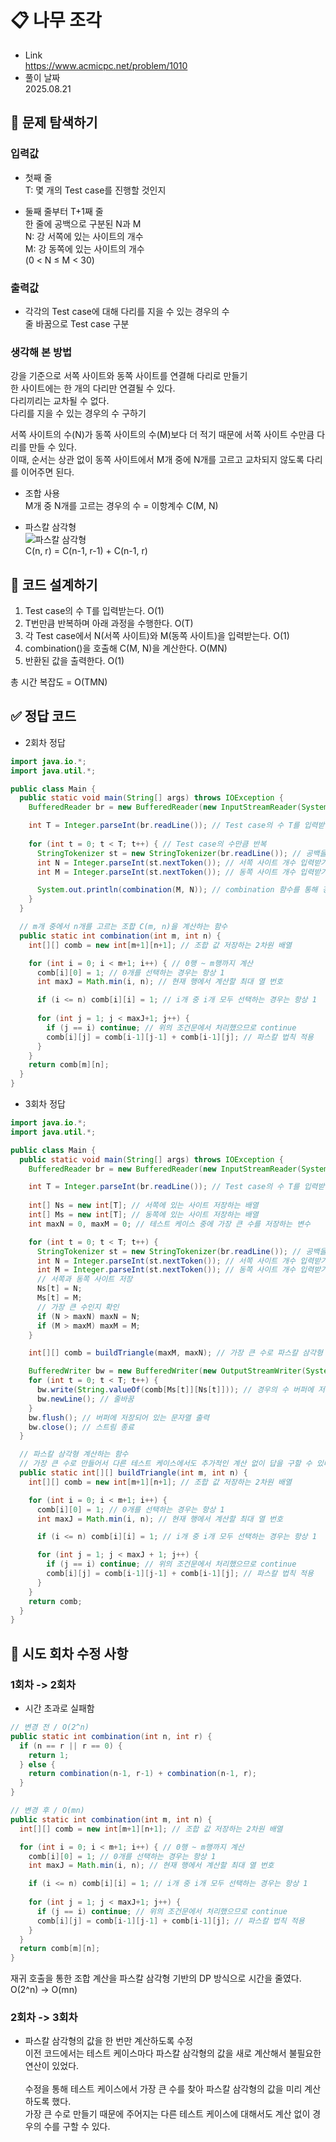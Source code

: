 # 📋 나무 조각
- Link<br>
https://www.acmicpc.net/problem/1010
- 풀이 날짜<br>
2025.08.21

## 🔎 문제 탐색하기

### 입력값
- 첫째 줄<br>
T: 몇 개의 Test case를 진행할 것인지

- 둘째 줄부터 T+1째 줄<br>
한 줄에 공백으로 구분된 N과 M<br>
N: 강 서쪽에 있는 사이트의 개수<br>
M: 강 동쪽에 있는 사이트의 개수<br>
(0 < N ≤ M < 30)

### 출력값
- 각각의 Test case에 대해 다리를 지을 수 있는 경우의 수<br>
줄 바꿈으로 Test case 구분

### 생각해 본 방법
강을 기준으로 서쪽 사이트와 동쪽 사이트를 연결해 다리로 만들기<br>
한 사이트에는 한 개의 다리만 연결될 수 있다.<br>
다리끼리는 교차될 수 없다.<br>
다리를 지을 수 있는 경우의 수 구하기<br>

서쪽 사이트의 수(N)가 동쪽 사이트의 수(M)보다 더 적기 때문에 서쪽 사이트 수만큼 다리를 만들 수 있다.<br>
이때, 순서는 상관 없이 동쪽 사이트에서 M개 중에 N개를 고르고 교차되지 않도록 다리를 이어주면 된다.

- 조합 사용<br>
M개 중 N개를 고르는 경우의 수 = 이항계수 C(M, N)

- 파스칼 삼각형<br>
![파스칼 삼각형](image.png)<br>
C(n, r) = C(n-1, r-1) + C(n-1, r)

## 📝 코드 설계하기

1. Test case의 수 T를 입력받는다. O(1)
2. T번만큼 반복하며 아래 과정을 수행한다. O(T)
3. 각 Test case에서 N(서쪽 사이트)와 M(동쪽 사이트)을 입력받는다. O(1)
4. combination()을 호출해 C(M, N)을 계산한다. O(MN)
5. 반환된 값을 출력한다. O(1)

총 시간 복잡도 = O(TMN)

## ✅ 정답 코드
- 2회차 정답
```java
import java.io.*;
import java.util.*;

public class Main {
  public static void main(String[] args) throws IOException {
    BufferedReader br = new BufferedReader(new InputStreamReader(System.in)); // 한 줄 단위로 입력값 입력 받음

    int T = Integer.parseInt(br.readLine()); // Test case의 수 T를 입력받는다.
    
    for (int t = 0; t < T; t++) { // Test case의 수만큼 반복
      StringTokenizer st = new StringTokenizer(br.readLine()); // 공백을 기준으로 잘라주는 st 생성
      int N = Integer.parseInt(st.nextToken()); // 서쪽 사이트 개수 입력받기
      int M = Integer.parseInt(st.nextToken()); // 동쪽 사이트 개수 입력받기

      System.out.println(combination(M, N)); // combination 함수를 통해 경우의 수 출력
    }
  }

  // m개 중에서 n개를 고르는 조합 C(m, n)을 계산하는 함수
  public static int combination(int m, int n) {
    int[][] comb = new int[m+1][n+1]; // 조합 값 저장하는 2차원 배열

    for (int i = 0; i < m+1; i++) { // 0행 ~ m행까지 계산
      comb[i][0] = 1; // 0개를 선택하는 경우는 항상 1
      int maxJ = Math.min(i, n); // 현재 행에서 계산할 최대 열 번호

      if (i <= n) comb[i][i] = 1; // i개 중 i개 모두 선택하는 경우는 항상 1
      
      for (int j = 1; j < maxJ+1; j++) {
        if (j == i) continue; // 위의 조건문에서 처리했으므로 continue
        comb[i][j] = comb[i-1][j-1] + comb[i-1][j]; // 파스칼 법칙 적용
      }
    }
    return comb[m][n];
  }
}
```

- 3회차 정답
```java
import java.io.*;
import java.util.*;

public class Main {
  public static void main(String[] args) throws IOException {
    BufferedReader br = new BufferedReader(new InputStreamReader(System.in)); // 한 줄 단위로 입력값 입력 받음

    int T = Integer.parseInt(br.readLine()); // Test case의 수 T를 입력받는다.
    
    int[] Ns = new int[T]; // 서쪽에 있는 사이트 저장하는 배열
    int[] Ms = new int[T]; // 동쪽에 있는 사이트 저장하는 배열
    int maxN = 0, maxM = 0; // 테스트 케이스 중에 가장 큰 수를 저장하는 변수

    for (int t = 0; t < T; t++) {
      StringTokenizer st = new StringTokenizer(br.readLine()); // 공백을 기준으로 잘라주는 st 생성
      int N = Integer.parseInt(st.nextToken()); // 서쪽 사이트 개수 입력받기
      int M = Integer.parseInt(st.nextToken()); // 동쪽 사이트 개수 입력받기
      // 서쪽과 동쪽 사이트 저장
      Ns[t] = N; 
      Ms[t] = M;
      // 가장 큰 수인지 확인
      if (N > maxN) maxN = N;
      if (M > maxM) maxM = M;
    }

    int[][] comb = buildTriangle(maxM, maxN); // 가장 큰 수로 파스칼 삼각형 만들기

    BufferedWriter bw = new BufferedWriter(new OutputStreamWriter(System.out));
    for (int t = 0; t < T; t++) {
      bw.write(String.valueOf(comb[Ms[t]][Ns[t]])); // 경우의 수 버퍼에 저장
      bw.newLine(); // 줄바꿈
    }
    bw.flush(); // 버퍼에 저장되어 있는 문자열 출력
    bw.close(); // 스트림 종료
  }

  // 파스칼 삼각형 계산하는 함수
  // 가장 큰 수로 만들어서 다른 테스트 케이스에서도 추가적인 계산 없이 답을 구할 수 있다.
  public static int[][] buildTriangle(int m, int n) {
    int[][] comb = new int[m+1][n+1]; // 조합 값 저장하는 2차원 배열

    for (int i = 0; i < m+1; i++) {
      comb[i][0] = 1; // 0개를 선택하는 경우는 항상 1
      int maxJ = Math.min(i, n); // 현재 행에서 계산할 최대 열 번호

      if (i <= n) comb[i][i] = 1; // i개 중 i개 모두 선택하는 경우는 항상 1

      for (int j = 1; j < maxJ + 1; j++) {
        if (j == i) continue; // 위의 조건문에서 처리했으므로 continue
        comb[i][j] = comb[i-1][j-1] + comb[i-1][j]; // 파스칼 법칙 적용
      }
    }
    return comb;
  }
}

```

## 🔧 시도 회차 수정 사항
### 1회차 -> 2회차
- 시간 초과로 실패함<br>
```java
// 변경 전 / O(2^n)
public static int combination(int n, int r) {
  if (n == r || r == 0) {
    return 1;
  } else {
    return combination(n-1, r-1) + combination(n-1, r);
  }
}

// 변경 후 / O(mn)
public static int combination(int m, int n) {
  int[][] comb = new int[m+1][n+1]; // 조합 값 저장하는 2차원 배열

  for (int i = 0; i < m+1; i++) { // 0행 ~ m행까지 계산
    comb[i][0] = 1; // 0개를 선택하는 경우는 항상 1
    int maxJ = Math.min(i, n); // 현재 행에서 계산할 최대 열 번호

    if (i <= n) comb[i][i] = 1; // i개 중 i개 모두 선택하는 경우는 항상 1
    
    for (int j = 1; j < maxJ+1; j++) {
      if (j == i) continue; // 위의 조건문에서 처리했으므로 continue
      comb[i][j] = comb[i-1][j-1] + comb[i-1][j]; // 파스칼 법칙 적용
    }
  }
  return comb[m][n];
}
```
재귀 호출을 통한 조합 계산을 파스칼 삼각형 기반의 DP 방식으로 시간을 줄였다.<br>
O(2^n) -> O(mn)

### 2회차 -> 3회차
- 파스칼 삼각형의 값을 한 번만 계산하도록 수정<br>
이전 코드에서는 테스트 케이스마다 파스칼 삼각형의 값을 새로 계산해서 불필요한 연산이 있었다.<br><br>
수정을 통해 테스트 케이스에서 가장 큰 수를 찾아 파스칼 삼각형의 값을 미리 계산하도록 했다.<br>
가장 큰 수로 만들기 때문에 주어지는 다른 테스트 케이스에 대해서도 계산 없이 경우의 수를 구할 수 있다.<br>
